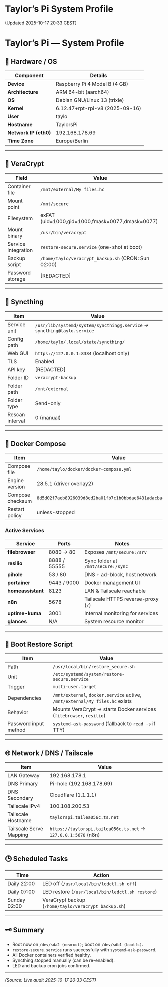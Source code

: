# Taylor’s Pi System Profile

(Updated 2025-10-17 20:33 CEST)

# Taylor’s Pi — System Profile

## 🧩 Hardware / OS
| Component | Details |
|------------|----------|
| **Device** | Raspberry Pi 4 Model B (4 GB) |
| **Architecture** | ARM 64-bit (aarch64) |
| **OS** | Debian GNU/Linux 13 (trixie) |
| **Kernel** | 6.12.47+rpt-rpi-v8 (2025-09-16) |
| **User** | taylo |
| **Hostname** | TaylorsPi |
| **Network IP (eth0)** | 192.168.178.69 |
| **Time Zone** | Europe/Berlin |

---

## 🔐 VeraCrypt
| Field | Value |
|-------|--------|
| Container file | `/mnt/external/My files.hc` |
| Mount point | `/mnt/secure` |
| Filesystem | exFAT (uid=1000,gid=1000,fmask=0077,dmask=0077) |
| Mount binary | `/usr/bin/veracrypt` |
| Service integration | `restore-secure.service` (one-shot at boot) |
| Backup script | `/home/taylo/veracrypt_backup.sh` (CRON: Sun 02:00) |
| Password storage | [REDACTED] |

---

## 🔄 Syncthing
| Item | Value |
|------|--------|
| Service unit | `/usr/lib/systemd/system/syncthing@.service` → `syncthing@taylo.service` |
| Config path | `/home/taylo/.local/state/syncthing/` |
| Web GUI | `https://127.0.0.1:8384` (localhost only) |
| TLS | Enabled |
| API key | [REDACTED] |
| Folder ID | `veracrypt-backup` |
| Folder path | `/mnt/external` |
| Folder type | Send-only |
| Rescan interval | 0 (manual) |

---

## 🐳 Docker Compose
| Item | Value |
|------|--------|
| Compose file | `/home/taylo/docker/docker-compose.yml` |
| Engine version | 28.5.1 (driver overlay2) |
| Compose checksum | `8d5d02f7aeb8926039d8ed2ba01fb7c1b0bbdae6431adacba853590f3038ee16` |
| Restart policy | unless-stopped |

### Active Services
| Service | Ports | Notes |
|----------|--------|-------|
| **filebrowser** | 8080 → 80 | Exposes `/mnt/secure:/srv` |
| **resilio** | 8888 / 55555 | Sync folder at `/mnt/secure:/sync` |
| **pihole** | 53 / 80 | DNS + ad-block, host network |
| **portainer** | 9443 / 9000 | Docker management UI |
| **homeassistant** | 8123 | LAN & Tailscale reachable |
| **n8n** | 5678 | Tailscale HTTPS reverse-proxy (`/`) |
| **uptime-kuma** | 3001 | Internal monitoring for services |
| **glances** | N/A | System resource monitor |

---

## 🧰 Boot Restore Script
| Item | Value |
|------|--------|
| Path | `/usr/local/bin/restore_secure.sh` |
| Unit | `/etc/systemd/system/restore-secure.service` |
| Trigger | `multi-user.target` |
| Dependencies | `/mnt/external`, `docker.service` active, `/mnt/external/My files.hc` exists |
| Behavior | Mounts VeraCrypt → starts Docker services (`filebrowser`, `resilio`) |
| Password input method | `systemd-ask-password` (fallback to `read -s` if TTY) |

---

## 🌐 Network / DNS / Tailscale
| Item | Value |
|------|--------|
| LAN Gateway | 192.168.178.1 |
| DNS Primary | Pi-hole (192.168.178.69) |
| DNS Secondary | Cloudflare (1.1.1.1) |
| Tailscale IPv4 | 100.108.200.53 |
| Tailscale Hostname | `taylorspi.tailea056c.ts.net` |
| Tailscale Serve Mapping | `https://taylorspi.tailea056c.ts.net` → `127.0.0.1:5678` (n8n) |

---

## 🕒 Scheduled Tasks
| Time | Action |
|------|---------|
| Daily 22:00 | LED off (`/usr/local/bin/ledctl.sh off`) |
| Daily 07:00 | LED restore (`/usr/local/bin/ledctl.sh restore`) |
| Sunday 02:00 | VeraCrypt backup (`/home/taylo/veracrypt_backup.sh`) |

---

## 🗝️ Summary
* Root now on `/dev/sda2 (newroot)`; boot on `/dev/sdb1 (bootfs)`.  
* `restore-secure.service` runs successfully with `systemd-ask-password`.  
* All Docker containers verified healthy.  
* Syncthing stopped manually (can be re-enabled).  
* LED and backup cron jobs confirmed.  

---

*(Source: Live audit 2025-10-17 20:33 CEST)*

